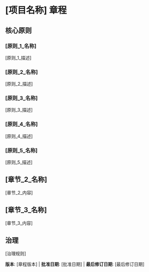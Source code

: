# [项目名称] 章程
<!-- 示例: 规范章程, TaskFlow 章程等 -->

## 核心原则

### [原则_1_名称]
<!-- 示例: I. 库优先 -->
[原则_1_描述]
<!-- 示例: 每个功能都从一个独立的库开始; 库必须是自包含的、可独立测试的、有文档的; 需要有明确的目标 - 没有仅用于组织目的的库 -->

### [原则_2_名称]
<!-- 示例: II. CLI 接口 -->
[原则_2_描述]
<!-- 示例: 每个库都通过 CLI 暴露功能; 文本输入/输出协议: stdin/args → stdout, errors → stderr; 支持 JSON + 人类可读格式 -->

### [原则_3_名称]
<!-- 示例: III. 测试优先 (不可协商) -->
[原则_3_描述]
<!-- 示例: TDD 强制要求: 编写测试 → 用户批准 → 测试失败 → 然后实现; 严格执行红-绿-重构循环 -->

### [原则_4_名称]
<!-- 示例: IV. 集成测试 -->
[原则_4_描述]
<!-- 示例: 需要集成测试的重点领域: 新库的契约测试, 契约变更, 服务间通信, 共享模式 -->

### [原则_5_名称]
<!-- 示例: V. 可观察性, VI. 版本控制与重大变更, VII. 简单性 -->
[原则_5_描述]
<!-- 示例: 文本 I/O 确保可调试性; 需要结构化日志记录; 或者: MAJOR.MINOR.BUILD 格式; 或者: 从简单开始, YAGNI 原则 -->

## [章节_2_名称]
<!-- 示例: 附加约束, 安全要求, 性能标准等 -->

[章节_2_内容]
<!-- 示例: 技术栈要求, 合规标准, 部署策略等 -->

## [章节_3_名称]
<!-- 示例: 开发工作流程, 审查流程, 质量门禁等 -->

[章节_3_内容]
<!-- 示例: 代码审查要求, 测试门禁, 部署批准流程等 -->

## 治理
<!-- 示例: 章程取代所有其他实践; 修订需要文档、批准、迁移计划 -->

[治理规则]
<!-- 示例: 所有 PR/审查必须验证合规性; 复杂性必须有正当理由; 使用 [指导文件] 获取运行时开发指导 -->

**版本**: [章程版本] | **批准日期**: [批准日期] | **最后修订日期**: [最后修订日期]
<!-- 示例: 版本: 2.1.1 | 批准日期: 2025-06-13 | 最后修订日期: 2025-07-16 -->
